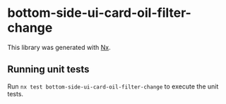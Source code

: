 # bottom-side-ui-card-oil-filter-change

This library was generated with [Nx](https://nx.dev).

## Running unit tests

Run `nx test bottom-side-ui-card-oil-filter-change` to execute the unit tests.

